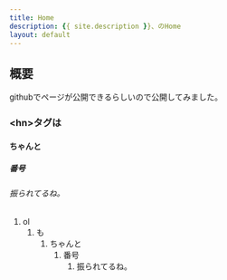 ```yaml
---
title: Home
description: {{ site.description }}、のHome
layout: default
---
```


##	概要
githubでページが公開できるらしいので公開してみました。

### \<hn\>タグは
#### ちゃんと
##### 番号
###### 振られてるね。
1. ol
	1. も
		1. ちゃんと
			1. 番号
				1. 振られてるね。
